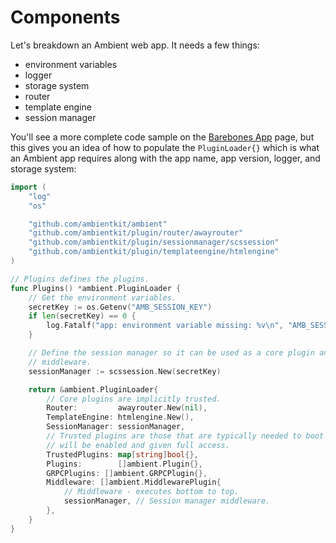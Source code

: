 # Components

Let's breakdown an Ambient web app. It needs a few things:

- environment variables
- logger
- storage system
- router
- template engine
- session manager

You'll see a more complete code sample on the [Barebones App](/docs/architecture/barebones) page, but this gives you an idea of how to populate the `PluginLoader{}` which is what an Ambient app requires along with the app name, app version, logger, and storage system:

```go
import (
	"log"
	"os"

	"github.com/ambientkit/ambient"
	"github.com/ambientkit/plugin/router/awayrouter"
	"github.com/ambientkit/plugin/sessionmanager/scssession"
	"github.com/ambientkit/plugin/templateengine/htmlengine"
)

// Plugins defines the plugins.
func Plugins() *ambient.PluginLoader {
	// Get the environment variables.
	secretKey := os.Getenv("AMB_SESSION_KEY")
	if len(secretKey) == 0 {
		log.Fatalf("app: environment variable missing: %v\n", "AMB_SESSION_KEY")
	}

	// Define the session manager so it can be used as a core plugin and
	// middleware.
	sessionManager := scssession.New(secretKey)

	return &ambient.PluginLoader{
		// Core plugins are implicitly trusted.
		Router:         awayrouter.New(nil),
		TemplateEngine: htmlengine.New(),
		SessionManager: sessionManager,
		// Trusted plugins are those that are typically needed to boot so they
		// will be enabled and given full access.
		TrustedPlugins: map[string]bool{},
		Plugins:        []ambient.Plugin{},
		GRPCPlugins: []ambient.GRPCPlugin{},
		Middleware: []ambient.MiddlewarePlugin{
			// Middleware - executes bottom to top.
			sessionManager, // Session manager middleware.
		},
	}
}
```